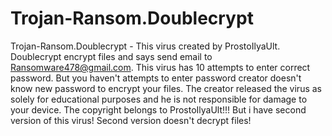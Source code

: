 # Trojan-Ransom.Doublecrypt
Trojan-Ransom.Doublecrypt - This virus created by ProstoIlyaUlt. Doublecrypt encrypt files and says send email to Ransomware478@gmail.com. This virus has 10 attempts to enter correct password. But you haven't attempts to enter password creator doesn't know new password to encrypt your files. The creator released the virus as solely for educational purposes and he is not responsible for damage to your device. The copyright belongs to ProstoIlyaUlt!!!
But i have second version of this virus!
Second version doesn't decrypt files!
